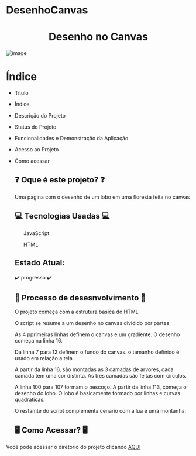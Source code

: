 # DesenhoCanvas
<h1 align="center">Desenho no Canvas</h1>
  
![image](https://www.javascripttutorial.net/wp-content/uploads/2020/09/JavaScript-Canvas.png)

# Índice 

* Título
* Índice
* Descrição do Projeto
* Status do Projeto
* Funcionalidades e Demonstração da Aplicação
* Acesso ao Projeto
* Como acessar

  
  
  <h2> ❓ Oque é este projeto? ❓ </h2>
  <p>Uma pagina com o desenho de um lobo em uma floresta feita no canvas<p>
  
  <h2> 💻 Tecnologias Usadas 💻</h2>
  <ul>
    <dl>JavaScript</ol>
    <dl>HTML</ol>
  </ul>
  
  <h2>  Estado Atual: </h2>
  <p> ✔️ progresso ✔️ </p>
  
  <h2> 🚧 Processo de desesnvolvimento 🚧 </h2>
  <p> O projeto começa com a estrutura basica do HTML</p>
  <p> O script se resume a um desenho no canvas dividido por partes<p>
  <p> As 4 pprimeiras linhas definem o canvas e um gradiente. O desenho começa na linha 16. <p>
  <p> Da linha 7 para 12 definem o fundo do canvas. o tamanho definido é usado em relação a tela.<p>
  <p> A partir da linha 16, são montadas as 3 camadas de arvores, cada camada tem uma cor distinta. As tres camadas são feitas com circulos.<p>
  <p> A linha 100 para 107 formam o pescoço. A partir da linha 113, começa o desenho do lobo. O lobo é basicamente formado por linhas e curvas quadraticas.<p>
  <p> O restamte do script complementa  cenario com a lua e uma montanha.<p>
  
  <h2> 🖥️ Como Acessar? 🖥️</h2>
<p> Você pode acessar o diretório do projeto clicando <a href="https://github.com/FilipeCGEtec/desenhoCanva">AQUI</a></p>
  
  

